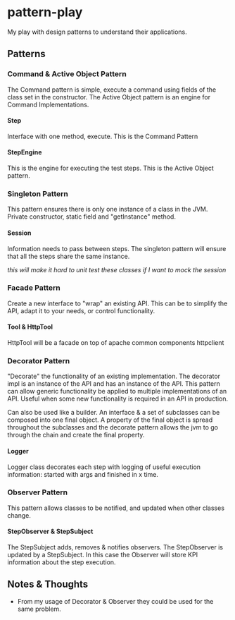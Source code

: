 # pattern-play
My play with design patterns to understand their applications.

## Patterns

### Command & Active Object Pattern

The Command pattern is simple, execute a command using fields of the class set in the constructor.
The Active Object pattern is an engine for Command Implementations.

#### Step

Interface with one method, execute.
This is the Command Pattern

#### StepEngine

This is the engine for executing the test steps.
This is the Active Object pattern.

### Singleton Pattern

This pattern ensures there is only one instance of a class in the JVM.
Private constructor, static field and "getInstance" method.

#### Session

Information needs to pass between steps. 
The singleton pattern will ensure that all the steps share the same instance.

*this will make it hard to unit test these classes if I want to mock the session*

### Facade Pattern

Create a new interface to "wrap" an existing API.
This can be to simplify the API, adapt it to your needs, or control functionality.

#### Tool & HttpTool

HttpTool will be a facade on top of apache common components httpclient

### Decorator Pattern

"Decorate" the functionality of an existing implementation.
The decorator impl is an instance of the API and has an instance of the API.
This pattern can allow generic functionality be applied to multiple implementations of an API.
Useful when some new functionality is required in an API in production.


Can also be used like a builder. An interface & a set of subclasses can be composed into one final object.
A property of the final object is spread throughout the subclasses and the decorate pattern allows the jvm to go through the chain and create the 
final property.
 
#### Logger

Logger class decorates each step with logging of useful execution information: started with args and finished in x time.

### Observer Pattern

This pattern allows classes to be notified, and updated when other classes change.

#### StepObserver & StepSubject

The StepSubject adds, removes & notifies observers. The StepObserver is updated by a StepSubject.
In this case the Observer will store KPI information about the step execution.

## Notes & Thoughts

* From my usage of Decorator & Observer they could be used for the same problem.
